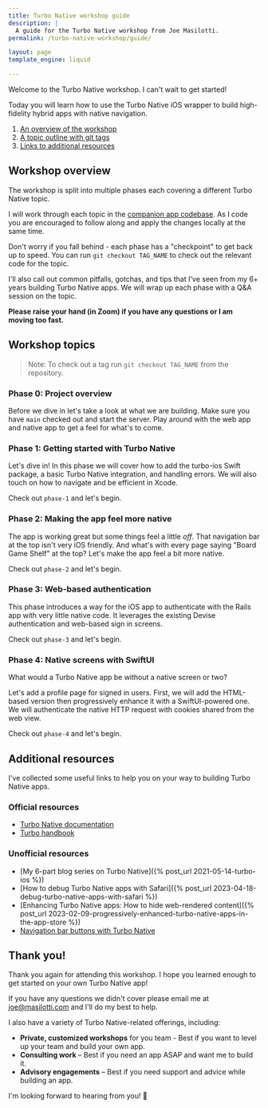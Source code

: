 ```yaml
---
title: Turbo Native workshop guide
description: |
  A guide for the Turbo Native workshop from Joe Masilotti.
permalink: /turbo-native-workshop/guide/

layout: page
template_engine: liquid

---
```


Welcome to the Turbo Native workshop. I can't wait to get started!

<p class="lead">Today you will learn how to use the Turbo Native iOS wrapper to build high-fidelity hybrid apps with native navigation.</p>

1. [An overview of the workshop](#workshop-overview)
2. [A topic outline with git tags](#workshop-topics)
3. [Links to additional resources](#additional-resources)

## Workshop overview

The workshop is split into multiple phases each covering a different Turbo Native topic.

I will work through each topic in the [companion app codebase](https://github.com/Turbo-Native-workshop/companion-app). As I code you are encouraged to follow along and apply the changes locally at the same time.

Don't worry if you fall behind - each phase has a "checkpoint" to get back up to speed. You can run `git checkout TAG_NAME` to check out the relevant code for the topic.

I'll also call out common pitfalls, gotchas, and tips that I've seen from my 6+ years building Turbo Native apps. We will wrap up each phase with a Q&A session on the topic.

**Please raise your hand (in Zoom) if you have any questions or I am moving too fast.**

## Workshop topics

> Note: To check out a tag run `git checkout TAG_NAME` from the repository.

### Phase 0: Project overview

Before we dive in let's take a look at what we are building. Make sure you have `main` checked out and start the server. Play around with the web app and native app to get a feel for what's to come.

### Phase 1: Getting started with Turbo Native

Let's dive in! In this phase we will cover how to add the turbo-ios Swift package, a basic Turbo Native integration, and handling errors. We will also touch on how to navigate and be efficient in Xcode.

Check out `phase-1` and let's begin.

### Phase 2: Making the app feel more native

The app is working great but some things feel a little *off*. That navigation bar at the top isn't very iOS friendly. And what's with every page saying "Board Game Shelf" at the top? Let's make the app feel a bit more native.

Check out `phase-2` and let's begin.

### Phase 3: Web-based authentication

This phase introduces a way for the iOS app to authenticate with the Rails app with very little native code. It leverages the existing Devise authentication and web-based sign in screens.

Check out `phase-3` and let's begin.

### Phase 4: Native screens with SwiftUI

What would a Turbo Native app be without a native screen or two?

Let's add a profile page for signed in users. First, we will add the HTML-based version then progressively enhance it with a SwiftUI-powered one. We will authenticate the native HTTP request with cookies shared from the web view.

Check out `phase-4` and let's begin.

## Additional resources

I've collected some useful links to help you on your way to building Turbo Native apps.

### Official resources

* [Turbo Native documentation](https://github.com/hotwired/turbo-ios/tree/main/Docs)
* [Turbo handbook](https://turbo.hotwired.dev/handbook/introduction)

### Unofficial resources

* [My 6-part blog series on Turbo Native]({% post_url 2021-05-14-turbo-ios %})
* [How to debug Turbo Native apps with Safari]({% post_url 2023-04-18-debug-turbo-native-apps-with-safari %})
* [Enhancing Turbo Native apps: How to hide web-rendered content]({% post_url 2023-02-09-progressively-enhanced-turbo-native-apps-in-the-app-store %})
* [Navigation bar buttons with Turbo Native](https://www.youtube.com/watch?v=vgLIWVWAYrg)

## Thank you!

Thank you again for attending this workshop. I hope you learned enough to get started on your own Turbo Native app!

If you have any questions we didn't cover please email me at [joe@masilotti.com](mailto:joe@masilotti.com) and I'll do my best to help.

I also have a variety of Turbo Native-related offerings, including:

* **Private, customized workshops** for you team - Best if you want to level up your team and build your own app.
* **Consulting work** – Best if you need an app ASAP and want me to build it.
* **Advisory engagements** – Best if you need support and advice while building an app.

I'm looking forward to hearing from you! 👋
